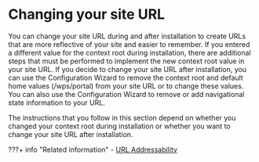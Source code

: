 # Changing your site URL

You can change your site URL during and after installation to create URLs that are more reflective of your site and easier to remember. If you entered a different value for the context root during installation, there are additional steps that must be performed to implement the new context root value in your site URL. If you decide to change your site URL after installation, you can use the Configuration Wizard to remove the context root and default home values (/wps/portal) from your site URL or to change these values. You can also use the Configuration Wizard to remove or add navigational state information to your URL.

The instructions that you follow in this section depend on whether you changed your context root during installation or whether you want to change your site URL after installation.

???+ info "Related information"
    - [URL Addressability](../../../build_sites/create_sites/url_addressing/index.md)